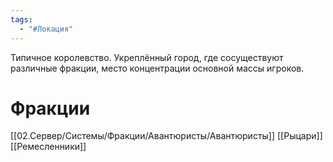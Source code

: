 ```yaml
---
tags:
  - "#Локация"
---
```

Типичное королевство. Укреплённый город, где сосуществуют различные фракции, место концентрации основной массы игроков.
# Фракции
[[02.Сервер/Системы/Фракции/Авантюристы/Авантюристы]]
[[Рыцари]]
[[Ремесленники]]
